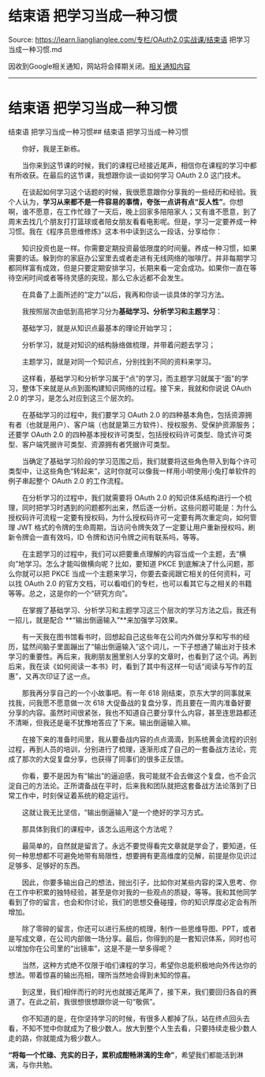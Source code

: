 # 结束语 把学习当成一种习惯 

Source: https://learn.lianglianglee.com/专栏/OAuth2.0实战课/结束语 把学习当成一种习惯.md

因收到Google相关通知，网站将会择期关闭。[相关通知内容](https://lumendatabase.org/notices/44265620)

---

# 结束语 把学习当成一种习惯

结束语 把学习当成一种习惯## 结束语 把学习当成一种习惯

　　你好，我是王新栋。

　　当你来到这节课的时候，我们的课程已经接近尾声，相信你在课程的学习中都有所收获。在最后的这节课，我想跟你谈一谈如何学习 OAuth 2.0 这门技术。

　　在谈起如何学习这个话题的时候，我很愿意跟你分享我的一些经历和经验。我个人认为，**学习从来都不是一件容易的事情，夸张一点讲有点“反人性”**。你想啊，谁不愿意，在工作忙碌了一天后，晚上回家多陪陪家人；又有谁不愿意，到了周末去找几个朋友打打篮球或者陪女朋友看看电影呢。但是，学习一定要养成一种习惯。我在《程序员思维修炼》这本书中读到这么一段话，分享给你：

　　知识投资也是一样。你需要定期投资最低限度的时间量。养成一种习惯，如果需要的话。躲到你的家庭办公室里去或者走进有无线网络的咖啡厅。并非每期学习都同样富有成效，但是只要定期安排学习，长期来看一定会成功。如果你一直在等待空闲时间或者等待灵感的突现，那么它永远都不会发生。

　　在具备了上面所述的“定力”以后，我再和你谈一谈具体的学习方法。

　　我按照层次由低到高把学习分为**基础学习、分析学习和主题学习**：

　　基础学习，就是从知识点最基本的理论开始学习；

　　分析学习，就是对知识的结构脉络做梳理，并带着问题去学习；

　　主题学习，就是对同一个知识点，分别找到不同的资料来学习。

　　这样看，基础学习和分析学习属于“点”的学习，而主题学习就属于“面”的学习，整体下来就是从点到面构建知识网络的过程。接下来，我就和你说说 OAuth 2.0 的学习，是怎么对应到这三个层次的。

　　在基础学习的过程中，我们要学习 OAuth 2.0 的四种基本角色，包括资源拥有者（也就是用户）、客户端（也就是第三方软件）、授权服务、受保护资源服务；还要学 OAuth 2.0 的四种基本授权许可类型，包括授权码许可类型、隐式许可类型、客户端凭据许可类型、资源拥有者凭据许可类型。

　　当确定了基础学习阶段的学习范围之后，我们就要将这些角色带入到每个许可类型中，让这些角色“转起来”，这时你就可以像我一样用小明使用小兔打单软件的例子串起整个 OAuth 2.0 的工作流程。

　　在分析学习的过程中，我们就需要将 OAuth 2.0 的知识体系结构进行一个梳理，同时把学习时遇到的问题都列出来，然后逐一分析。这些问题可能是：为什么授权码许可流程一定要有授权码，为什么授权码许可一定要有两次重定向，如何管理 JWT 格式的令牌的生命周期，当访问令牌失效了一定要让用户重新授权吗，刷新令牌会一直有效吗，ID 令牌和访问令牌之间有联系吗，等等。

　　在主题学习的过程中，我们可以把要重点理解的内容当成一个主题，去“横向”地学习。怎么才能叫做横向呢？比如，要知道 PKCE 到底解决了什么问题，那么你就可以把 PKCE 当成一个主题来学习，你要去查阅跟它相关的任何资料，可以找 OAuth 2.0 的官方文档，可以看咱们的专栏，也可以看其它与之相关的书籍等等。总之，这是你的一个“研究方向”。

　　在掌握了基础学习、分析学习和主题学习这三个层次的学习方法之后，我还有一招儿，就是配合 **“输出倒逼输入”**来加强学习效果。

　　有一天我在图书馆看书时，回想起自己这些年在公司内外做分享和写书的经历，猛然间脑子里面蹦出了“输出倒逼输入”这个词儿，一下子想通了输出对于技术学习的重要性。再后来，我刷朋友圈里别人分享的文章时，也看到了这个词。再到后来，我在读《如何阅读一本书》时，看到了其中有这样一句话“阅读与写作的互惠”，又再次印证了这一点。

　　那我再分享自己的一个小故事吧。有一年 618 刚结束，京东大学的同事就来找我，问我愿不愿意做一次 618 大促备战的复盘分享，而且要在一周内准备好要分享的内容。虽然时间很紧张，我也不知道自己要分享什么内容，甚至连思路都还不清晰，但我还是毫不犹豫地答应了下来。输出倒逼输入嘛。

　　在接下来的准备时间里，我从要备战内容的点点滴滴，到系统黄金流程的识别过程，再到人员的培训，分别进行了梳理，逐渐形成了自己的一套备战方法论，完成了那次的大促复盘分享，也获得了同事们的很多正反馈。

　　你看，要不是因为有“输出”的逼迫感，我可能就不会去做这个复盘，也不会沉淀自己的方法论。正所谓备战在平时，后来我和团队就把这套备战方法论落到了日常工作中，时刻保证着系统的稳定运行。

　　这就让我无比坚信，“输出倒逼输入”是一个绝好的学习方式。

　　那具体到我们的课程中，该怎么运用这个方法呢？

　　最简单的，自然就是留言了。永远不要觉得看完文章就是学会了，要知道，任何一种思想都不可避免地带有局限性，想要拥有更高维度的见解，前提是你见识过足够多、足够好的东西。

　　因此，你要多输出自己的想法，抛出引子，比如你对某些内容的深入思考、你在工作中积累的独特经验，甚至是你对我的一些观点的质疑，等等。我和其他同学看到了你的留言，也会和你讨论，我们的思想交叠碰撞，你的知识厚度必定会有所增加。

　　除了零碎的留言，你还可以进行系统的梳理，制作一些思维导图、PPT，或者是写成文章，在公司内部做一场分享。最后，你得到的是一套知识体系，同时也可以增加你在公司里的“出镜率”，这是不是一举多得呢？

　　当然，这种方式绝不仅限于咱们课程的学习，希望你总能积极地向外传达你的想法。带着惊喜的输出亮相，理所当然地会得到未知的惊喜。

　　到这里，我们相伴而行的时光也就接近尾声了，接下来，我们要回归各自的赛道了。在此之前，我很想很想跟你说一句“敬佩”。

　　你不知道的是，在你坚持学习的时候，有很多人都掉了队，站在终点回头去看，不知不觉中你就成为了极少数人。放大到整个人生去看，只要持续走极少数人走的路，你就能成为极少数人。

**“将每一个忙碌、充实的日子，累积成酣畅淋漓的生命”**，希望我们都能活到淋漓，与你共勉。